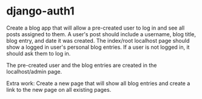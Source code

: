 # django-auth1

Create a blog app that will allow a pre-created user to log in and see all posts assigned to them. A user's post should include a username, blog title, blog entry, and date it was created. The index/root localhost page should show a logged in user's personal blog entries. If a user is not logged in, it should ask them to log in.

The pre-created user and the blog entries are created in the localhost/admin page.

Extra work:
Create a new page that will show all blog entries and create a link to the new page on all existing pages.
